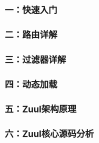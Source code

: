 # 一：快速入门









# 二：路由详解









# 三：过滤器详解









# 四：动态加载









# 五：Zuul架构原理







# 六：Zuul核心源码分析





